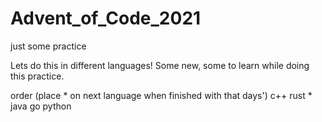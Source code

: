 # Advent_of_Code_2021
just some practice

Lets do this in different languages! Some new, some to learn while doing this practice.

order (place * on next language when finished with that days')
c++ 
rust *
java
go
python
